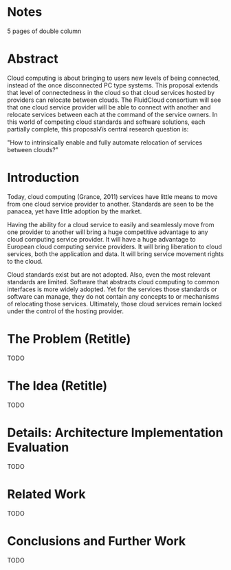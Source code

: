 # Notes #

5 pages of double column

# Abstract #

Cloud computing is about bringing to users new levels of being connected, 
instead of the once disconnected PC type systems.  This proposal extends 
that level of connectedness in the cloud so that cloud services hosted by 
providers can relocate between clouds. The FluidCloud consortium will see 
that one cloud service provider will be able to connect with another and 
relocate services between each at the command of the service owners.
In this world of competing cloud standards and software solutions, each 
partially complete, this proposal√ïs central research question is:

"How to intrinsically enable and fully automate relocation of services 
between clouds?"

# Introduction #

Today, cloud computing (Grance, 2011) services have little means to 
move from one cloud service provider to another. Standards are seen
to be the panacea, yet have little adoption by the market.

Having the ability for a cloud service to easily and seamlessly move 
from one provider to another will bring a huge competitive advantage
to any cloud computing service provider. It will have a huge advantage
to European cloud computing service providers. It will bring liberation
to cloud services, both the application and data. It will bring service 
movement rights to the cloud.

Cloud standards exist but are not adopted. Also, even the most relevant
standards are limited. Software that abstracts cloud computing to common
interfaces is more widely adopted. Yet for the services those standards or
software can manage, they do not contain any concepts to or mechanisms
of relocating those services. Ultimately, those cloud services remain locked
under the control of the hosting provider.

# The Problem (Retitle) #

TODO

# The Idea (Retitle) #

TODO

# Details: Architecture Implementation Evaluation #

TODO

# Related Work #

TODO

# Conclusions and Further Work #

TODO